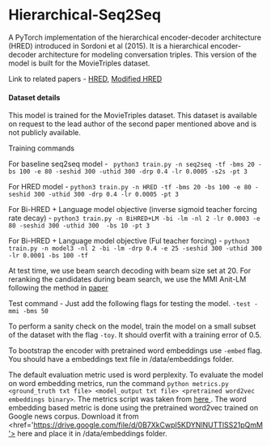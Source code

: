 # Hierarchical-Seq2Seq
A PyTorch implementation of the hierarchical encoder-decoder architecture (HRED) introduced in Sordoni et al (2015). It is a hierarchical encoder-decoder architecture for modeling conversation triples. This version of the model is built for the MovieTriples dataset.

Link to related papers - <a href='https://arxiv.org/abs/1507.02221'> HRED</a>, <a href='https://arxiv.org/pdf/1507.04808.pdf'> Modified HRED</a>

<h4> Dataset details </h4>
This model is trained for the MovieTriples dataset. This dataset is available on request to the lead author of the second paper mentioned above and is not publicly available. 

Training commands 

For baseline seq2seq model - ` python3 train.py -n seq2seq -tf -bms 20 -bs 100 -e 80 -seshid 300 -uthid 300 -drp 0.4 -lr 0.0005 -s2s -pt 3`

For HRED model - `python3 train.py -n HRED -tf -bms 20 -bs 100 -e 80 -seshid 300 -uthid 300 -drp 0.4 -lr 0.0005 -pt 3`

For Bi-HRED + Language model objective (inverse sigmoid teacher forcing rate decay) - `python3 train.py -n BiHRED+LM -bi -lm -nl 2 -lr 0.0003 -e 80 -seshid 300 -uthid 300  -bs 10 -pt 3`

For Bi-HRED + Language model objective (Ful teacher forcing) - `python3 train.py -n model3 -nl 2 -bi -lm -drp 0.4 -e 25 -seshid 300 -uthid 300 -lr 0.0001 -bs 100 -tf`

At test time, we use beam search decoding with beam size set at 20. For reranking the candidates during beam search, we use the MMI Anit-LM following the method in <a href='https://arxiv.org/pdf/1510.03055.pdf'> paper </a>

Test command - Just add the following flags for testing the model. `-test -mmi -bms 50`

To perform a sanity check on the model, train the model on a small subset of the dataset with the flag `-toy`. It should overfit with a training error of 0.5.

To bootstrap the encoder with pretrained  word embeddings use `-embed` flag. You should have a embeddings text file in /data/embeddings folder.

The default evaluation metric used is word perplexity. To evaluate the model on word embedding metrics, run the command `python metrics.py <ground_truth txt file> <model_output txt file> <pretrained word2vec embeddings binary>`. The metrics script was taken from <a href='https://github.com/julianser/hed-dlg-truncated/blob/master/Evaluation/embedding_metrics.py'>here </a>. The word embedding based metric is done using the pretrained word2vec trained on Google news corpus. Download it from <href='https://drive.google.com/file/d/0B7XkCwpI5KDYNlNUTTlSS21pQmM'> here</a> and place it in /data/embeddings folder.
